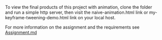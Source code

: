 To view the final products of this project with animation, clone the folder and run a simple http server, then visit the naive-animation.html link or my-keyframe-tweening-demo.html link on your local host.  
  
For more information on the assignment and the requirements see [Assignment.md](/2d_scene/Assignment.md) 
